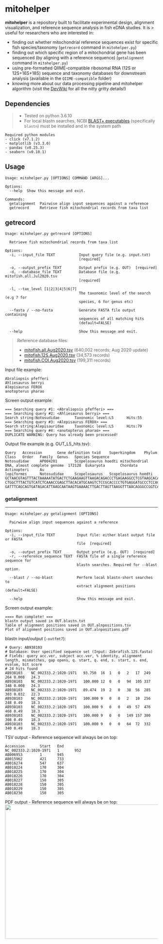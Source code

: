 # mitohelper

<b>mitohelper</b> is a repository built to facilitate experimental design, alignment visualization, and reference sequence analysis in fish eDNA studies. It is > useful for researchers who are interested in:
- finding out whether mitochondrial reference sequences exist for specific fish species/taxonomy (`getrecord` command in `mitohelper.py`)
- finding out which specific region of a mitochondrial gene has been sequenced (by aligning with a reference sequence) (`getalignment` command in  `mitohelper.py`)
- using pre-formatted QIIME-compatible ribosomal RNA (12S or 12S+16S+18S) sequence and taxonomy databases for downstream analysis (available in the `QIIME-compatible` folder) 
- knowing more about our data processing pipeline and mitohelper algorithm (visit the [DevWiki](https://github.com/shenjean/mitohelper/wiki/) for all the nitty gritty details!)

Dependencies
----

> - Tested on python 3.6.10
> - For local blastn searches, NCBI [BLAST+ executables](https://blast.ncbi.nlm.nih.gov/Blast.cgi?CMD=Web&PAGE_TYPE=BlastDocs&DOC_TYPE=Download) (specifically `blastn`) must be installed and in the system path

```
Required python modules
- click (v7.1.2)
- matplotlib (v3.3.0)
- pandas (v0.25.3)
- seaborn (v0.10.1)
```

Usage
----

```
Usage: mitohelper.py [OPTIONS] COMMAND [ARGS]...

Options:
  --help  Show this message and exit.

Commands:
  getalignment  Pairwise align input sequences against a reference
  getrecord     Retrieve fish mitochondrial records from taxa list
```

getrecord
----

```
Usage: mitohelper.py getrecord [OPTIONS]

  Retrieve fish mitochondrial records from taxa list

Options:
  -i, --input_file TEXT           Input query file (e.g. input.txt)
                                  [required]

  -o, --output_prefix TEXT        Output prefix (e.g. OUT)  [required]
  -d, --database_file TEXT        Database file (e.g. mitofish.all.Jul2020.tsv
                                  [required]

  -l, --tax_level [1|2|3|4|5|6|7]
                                  The taxonomic level of the search (e.g 7 for
                                  species, 6 for genus etc)

  --fasta / --no-fasta            Generate FASTA file output containing
                                  sequences of all matching hits
                                  (default=FALSE)

  --help                          Show this message and exit.
```

> Reference database files:
> - [mitofish.all.Aug2020.tsv](https://drive.google.com/uc?export=download&id=1VKVOpi3g13fm2g6s0-OedKHpNQf4dDNy) (640,002 records; Aug 2020 update)
> - [mitofish.12S.Aug2020.tsv](https://drive.google.com/uc?export=download&id=1VCoWikJHsHJIrQdb5IZfNIoqtMjgC3Td) (34,573 records)
> - [mitofish.COI.Aug2020.tsv](https://drive.google.com/uc?export=download&id=1VQuOkz8wGEli0C9uIChpJ9pDydcOSvBA) (199,311 records)

Input file example: 

```
Abraliopsis pfefferi
Ahliesaurus berryi
Alepisaurus FEROX
anotopterus pharao
```

Screen output example:

```
=== Searching query #1: <Abraliopsis pfefferi> ===
=== Searching query #2: <Ahliesaurus berryi> ===
Search string:Notosudidae       Taxonomic level:L5      Hits:55
=== Searching query #3: <Alepisaurus FEROX> ===
Search string:Alepisauridae     Taxonomic level:L5      Hits:79
=== Searching query #4: <anotopterus pharao> ===
DUPLICATE WARNING: Query has already been processed!
```

Output file example (e.g. OUT_L5_hits.tsv):

```
Query   Accession       Gene definition txid    Superkingdom    Phylum  Class   Order   Family  Genus   Species Sequence
Notosudidae     AP004201        Scopelosaurus hoedti mitochondrial DNA, almost complete genome  172128  Eukaryota       Chordata        Actinopteri     Au
lopiformes      Notosudidae     Scopelosaurus   Scopelosaurus hoedti    GCTAACGTAGTTTACTAAAAATATGACTCTGAAGAAGTTAAGACAGACCCTGAGAAGGCCTCGTAAGCACAAAAGCTTGGTC
CTGGCTTTACTGTCATCTCAAACCGAGCTTACACATGCAAGTCTCCGCACCCCTGTGAGGATGCCCTCCACCCTCCTTTCCGGAAACGAGGAGCCGGTATCAGGCACGCCTATCAAGGCAGCCCAAAACACCTTGCTCAGCCACACCCCCAAGG
GATTTCAGCAGTGATAGACATTAAGCAATAAGTGAAAACTTGACTTAGTTAAGGTTTAACAGGGCCGGTCAACCTCGTGCCAGCCGCCGCGGT
```

### getalignment
----

```
Usage: mitohelper.py getalignment [OPTIONS]

  Pairwise align input sequences against a reference

Options:
  -i, --input_file TEXT          Input file: either blast output file or FASTA
                                 file  [required]

  -o, --output_prefix TEXT       Output prefix (e.g. OUT)  [required]
  -r, --reference_sequence TEXT  FASTA file of a single reference sequence for
                                 blastn searches. Required for --blast option.

  --blast / --no-blast           Perform local blastn-short searches to
                                 extract alignment positions (default=FALSE)

  --help                         Show this message and exit.
```

Screen output example:

```
==== Run complete! ===
blastn output saved in OUT.blastn.txt
Table of alignment positions saved in OUT.alnpositions.tsv
Plot of alignment positions saved in OUT.alnpositions.pdf
```

blastn input/output (```-outfmt7```):
```
# Query: AB938103
# Database: User specified sequence set (Input: Zebrafish.12S.fasta)
# Fields: query acc.ver, subject acc.ver, % identity, alignment length, mismatches, gap opens, q. start, q. end, s. start, s. end, evalue, bit score
# 24 hits found
AB938103	NC_002333.2:1020-1971	93.750	16	1	0	2	17	249	264	0.008	24.3
AB938103	NC_002333.2:1020-1971	100.000	12	0	0	94	105	337	348	0.008	24.3
AB938103	NC_002333.2:1020-1971	89.474	19	2	0	38	56	285	303	0.032	22.3
AB938103	NC_002333.2:1020-1971	100.000	9	0	0	2	10	256	248	0.49	18.3
AB938103	NC_002333.2:1020-1971	100.000	9	0	0	49	57	476	468	0.49	18.3
AB938103	NC_002333.2:1020-1971	100.000	9	0	0	149	157	300	308	0.49	18.3
AB938103	NC_002333.2:1020-1971	100.000	9	0	0	64	72	332	340	0.49	18.3
```

TSV output - Reference sequence will always be on top:
```
Accession       Start   End
NC_002333.2:1020-1971   1       952
AB006953        1       945
AB015962        421     733
AB016274        547     637
AB018224        170     304
AB018225        170     304
AB018226        170     304
AB018227        150     305
AB018228        150     305
AB018229        150     305
AB018230        150     305
```

PDF output - Reference sequence will always be on top:
<img src="https://github.com/shenjean/mitohelper/blob/master/getalignment.sample.output.png" width="716" height="442">
